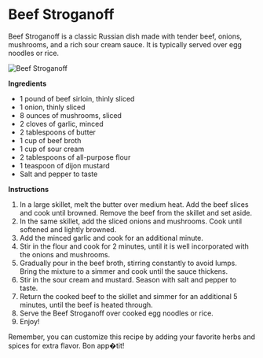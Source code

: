 # Beef Stroganoff
Beef Stroganoff is a classic Russian dish made with tender beef, onions, mushrooms, and a rich sour cream sauce. It is typically served over egg noodles or rice.

![Beef Stroganoff](https://source.unsplash.com/random/?beef-stroganoff)

**Ingredients**
- 1 pound of beef sirloin, thinly sliced
- 1 onion, thinly sliced
- 8 ounces of mushrooms, sliced
- 2 cloves of garlic, minced
- 2 tablespoons of butter
- 1 cup of beef broth
- 1 cup of sour cream
- 2 tablespoons of all-purpose flour
- 1 teaspoon of dijon mustard
- Salt and pepper to taste

**Instructions**
1. In a large skillet, melt the butter over medium heat. Add the beef slices and cook until browned. Remove the beef from the skillet and set aside.
2. In the same skillet, add the sliced onions and mushrooms. Cook until softened and lightly browned.
3. Add the minced garlic and cook for an additional minute.
4. Stir in the flour and cook for 2 minutes, until it is well incorporated with the onions and mushrooms.
5. Gradually pour in the beef broth, stirring constantly to avoid lumps. Bring the mixture to a simmer and cook until the sauce thickens.
6. Stir in the sour cream and mustard. Season with salt and pepper to taste.
7. Return the cooked beef to the skillet and simmer for an additional 5 minutes, until the beef is heated through.
8. Serve the Beef Stroganoff over cooked egg noodles or rice.
9. Enjoy!

Remember, you can customize this recipe by adding your favorite herbs and spices for extra flavor. Bon app�tit!